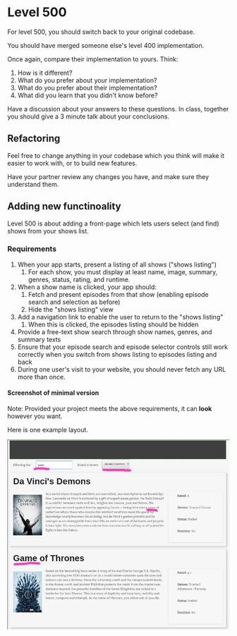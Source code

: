 # Level 500

For level 500, you should switch back to your original codebase.

You should have merged someone else's level 400 implementation.

Once again, compare their implementation to yours. Think:
1. How is it different?
2. What do you prefer about your implementation?
3. What do you prefer about their implementation?
4. What did you learn that you didn't know before?

Have a discussion about your answers to these questions. In class, together you should give a 3 minute talk about your conclusions.

## Refactoring

Feel free to change anything in your codebase which you think will make it easier to work with, or to build new features.

Have your partner review any changes you have, and make sure they understand them.

## Adding new functinoality

Level 500 is about adding a front-page which lets users select (and find) shows from your shows list.

### Requirements

1. When your app starts, present a listing of all shows ("shows listing")
   1. For each show, you must display at least name, image, summary, genres, status, rating, and runtime.
2. When a show name is clicked, your app should:
   1. Fetch and present episodes from that show (enabling episode search and selection as before)
   2. Hide the "shows listing" view
3. Add a navigation link to enable the user to return to the "shows listing"
   1. When this is clicked, the episodes listing should be hidden
4. Provide a free-text show search through show names, genres, and summary texts
5. Ensure that your episode search and episode selector controls still work correctly when you switch from shows listing to episodes listing and back
6. During one user's visit to your website, you should never fetch any URL more than once.

#### Screenshot of minimal version

Note: Provided your project meets the above requirements, it can **look** however you want.

Here is one example layout.

![Screenshot of a website with a drop-down list with the show "Breaking Bad" selected](example-screenshots/example-level-500.jpg)
